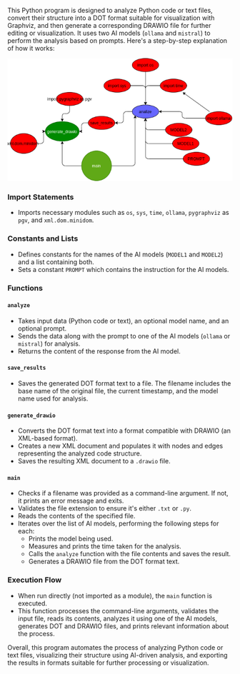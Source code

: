 This Python program is designed to analyze Python code or text files, convert their structure into a DOT format suitable for visualization with Graphviz, and then generate a corresponding DRAWIO file for further editing or visualization. It uses two AI models (`ollama` and `mistral`) to perform the analysis based on prompts. Here's a step-by-step explanation of how it works:


![SVG Image](main_1717271662_llama3.png)


### Import Statements
- Imports necessary modules such as `os`, `sys`, `time`, `ollama`, `pygraphviz` as `pgv`, and `xml.dom.minidom`.

### Constants and Lists
- Defines constants for the names of the AI models (`MODEL1` and `MODEL2`) and a list containing both.
- Sets a constant `PROMPT` which contains the instruction for the AI models.

### Functions
#### `analyze`
- Takes input data (Python code or text), an optional model name, and an optional prompt.
- Sends the data along with the prompt to one of the AI models (`ollama` or `mistral`) for analysis.
- Returns the content of the response from the AI model.

#### `save_results`
- Saves the generated DOT format text to a file. The filename includes the base name of the original file, the current timestamp, and the model name used for analysis.

#### `generate_drawio`
- Converts the DOT format text into a format compatible with DRAWIO (an XML-based format).
- Creates a new XML document and populates it with nodes and edges representing the analyzed code structure.
- Saves the resulting XML document to a `.drawio` file.

#### `main`
- Checks if a filename was provided as a command-line argument. If not, it prints an error message and exits.
- Validates the file extension to ensure it's either `.txt` or `.py`.
- Reads the contents of the specified file.
- Iterates over the list of AI models, performing the following steps for each:
  - Prints the model being used.
  - Measures and prints the time taken for the analysis.
  - Calls the `analyze` function with the file contents and saves the result.
  - Generates a DRAWIO file from the DOT format text.

### Execution Flow
- When run directly (not imported as a module), the `main` function is executed.
- This function processes the command-line arguments, validates the input file, reads its contents, analyzes it using one of the AI models, generates DOT and DRAWIO files, and prints relevant information about the process.

Overall, this program automates the process of analyzing Python code or text files, visualizing their structure using AI-driven analysis, and exporting the results in formats suitable for further processing or visualization.